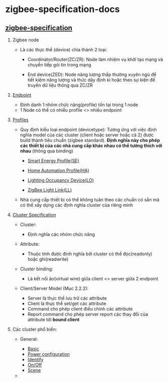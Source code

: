 # zigbee-specification-docs

## [zigbee-specification](https://www.zigbee.org/wp-content/uploads/2014/11/docs-05-3474-20-0csg-zigbee-specification.pdf)

1. Zigbee node

    * Là các thực thể (device) chia thành 2 loại:

        * Coordinator/Router(ZC/ZR): Node làm nhiệm vụ khởi tạo mạng và chuyển tiếp gói tin trong mạng

        * End device(ZED): Node năng lượng thấp thường xuyên ngủ để tiết kiệm năng lượng và thức dậy định kì hoặc theo sự kiện để truyền dữ liệu thông qua ZC/ZR

2. [Endpoint](https://www.eetimes.com/document.asp?doc_id=1278214)

    * Định danh 1 nhóm chức năng(profile) tồn tại trong 1 node
    * 1 Node có thể có nhiều profile <> nhiều endpoint

3. [Profiles](https://www.eetimes.com/document.asp?doc_id=1278223)

    * Quy định kiểu loại endpoint (devicetype): Tương ứng với việc định nghĩa model của các cluster (client hoặc server hoặc cả 2) được build thành tiêu chuẩn (zigbee standard). **Định nghĩa này cho phép các thiết bị của các nhà cung cấp khác nhau có thể tương thích với nhau** (thông qua binding)

        * [Smart Energy Profile(SE)](zigbee/docs-07-5356-19-0zse-zigbee-smart-energy-profile-specification.pdf)

        * [Home Automation Profile(HA)](zigbee/075367r03ZB_AFG-Home_Automation_Profile_for_Public_Download.pdf)

        * [Lighting Occupancy Device(LO)](zigbee/docs-15-0014-05-0plo-Lighting-OccupancyDevice-Specification-V1.0.pdf)

        * [ZigBee Light Link(LL)](zigbee/13001r00ZB_MWG-ZigBee_Light_Link_Standard.pdf)

    * Nhà cung cấp thiết bị có thể không tuân theo các chuẩn có sẵn mà có thể xây dựng các định nghĩa cluster của riêng mình

4. [Cluster Specification](zigbee/07-5123-06-zigbee-cluster-library-specification.pdf)
    
    * Cluster:
    
        * Định nghĩa các nhóm chức năng
    * Attribute:

        * Thuộc tính được định nghĩa bởi cluster có thể đọc(readonly) hoặc ghi(readwrite)
    * Cluster binding:

        * Là kết nối ảo(virtual wire) giữa client <> server giữa 2 endpoint
    * Client/Server Model (Mục 2.2.2):
        
        * Server là thực thể lưu trữ các attribute
        * Client là thực thể  set/get các attribute
        * Command cho phép client điều chỉnh các attribute
        * Report command cho phép server report các thay đổi của attribute tới **bound client** 

5. Các cluster phổ biến:

    * General:
        
        * [Basic](zigbee-basic.md)
        * [Power configuration](zigbee-power-configuration.md)
        * [Identify](zigbee-dentify.md)
        * [On/Off](zigbee-onoff.md)
        * [Scene](zigbee-scene.md)
    *